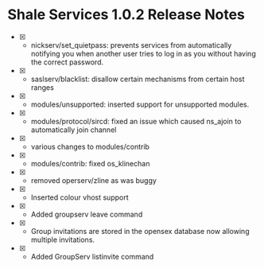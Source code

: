 Shale Services 1.0.2 Release Notes
===================================

- [X] - nickserv/set_quietpass: prevents services from automatically notifying you when another user tries to log in as you without having the correct password.
- [X] - saslserv/blacklist: disallow certain mechanisms from certain host ranges
- [X] - modules/unsupported: inserted support for unsupported modules.
- [X] - modules/protocol/sircd: fixed an issue which caused ns_ajoin to automatically join channel
- [X] - various changes to modules/contrib
- [X] - modules/contrib: fixed os_klinechan
- [X] - removed operserv/zline as was buggy
- [X] - Inserted colour vhost support
- [X] - Added groupserv leave command
- [X] - Group invitations are stored in the opensex database now allowing multiple invitations.
- [X] - Added GroupServ listinvite command
